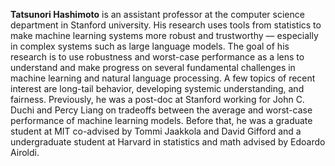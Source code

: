 **Tatsunori Hashimoto** is an assistant professor at the computer science department in Stanford university. His research uses tools from statistics to make machine learning systems more robust and trustworthy — especially in complex systems such as large language models. The goal of his research is to use robustness and worst-case performance as a lens to understand and make progress on several fundamental challenges in machine learning and natural language processing. A few topics of recent interest are long-tail behavior, developing systemic understanding, and fairness. Previously, he was a post-doc at Stanford working for John C. Duchi and Percy Liang on tradeoffs between the average and worst-case performance of machine learning models. Before that, he was a graduate student at MIT co-advised by Tommi Jaakkola and David Gifford and a undergraduate student at Harvard in statistics and math advised by Edoardo Airoldi.